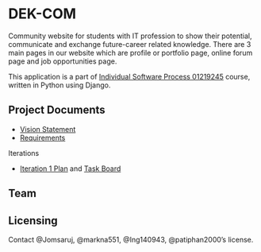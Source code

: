 # DEK-COM

Community website for students with IT profession to show their potential, communicate and  exchange future-career related knowledge. There are 3 main pages in our website which are profile or portfolio page, online forum page and job opportunities page.

This application is a part of [Individual Software Process 01219245](https://cpske.github.io/ISP/) course, written in Python using Django. 

## Project Documents

* [Vision Statement](../../wiki/Vision%20of%20DEK%20COM%20application)
* [Requirements](../../wiki/Requirements)

Iterations
* [Iteration 1 Plan](../../wiki/Iteration%201%20Plan) and [Task Board](../../projects/1)

## Team


## Licensing
Contact @Jomsaruj, @markna551, @Ing140943, @patiphan2000’s license.
